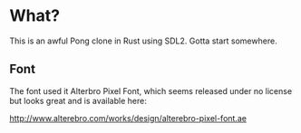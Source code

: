 # What?
This is an awful Pong clone in Rust using SDL2. Gotta start somewhere.

## Font

The font used it Alterbro Pixel Font, which seems released under no license but looks great and is available here:

http://www.alterebro.com/works/design/alterebro-pixel-font.ae
